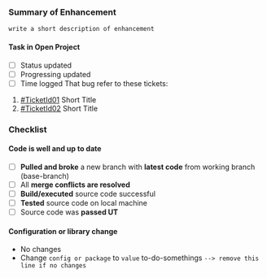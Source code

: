 ### Summary of Enhancement
`write a short description of enhancement`

#### Task in Open Project
- [ ] Status updated
- [ ] Progressing updated
- [ ] Time logged
That bug refer to these tickets:
1. [#TicketId01](ticket-link) Short Title
1. [#TicketId02](ticket-link) Short Title

### Checklist
#### Code is well and up to date
- [ ] **Pulled and broke** a new branch with **latest code** from working branch (base-branch)
- [ ] All **merge conflicts are resolved**
- [ ] **Build/executed** source code successful
- [ ] **Tested** source code on local machine
- [ ] Source code was **passed UT**

#### Configuration or library change
- No changes
- Change `config or package` to `value` to-do-somethings `--> remove this line if no changes`